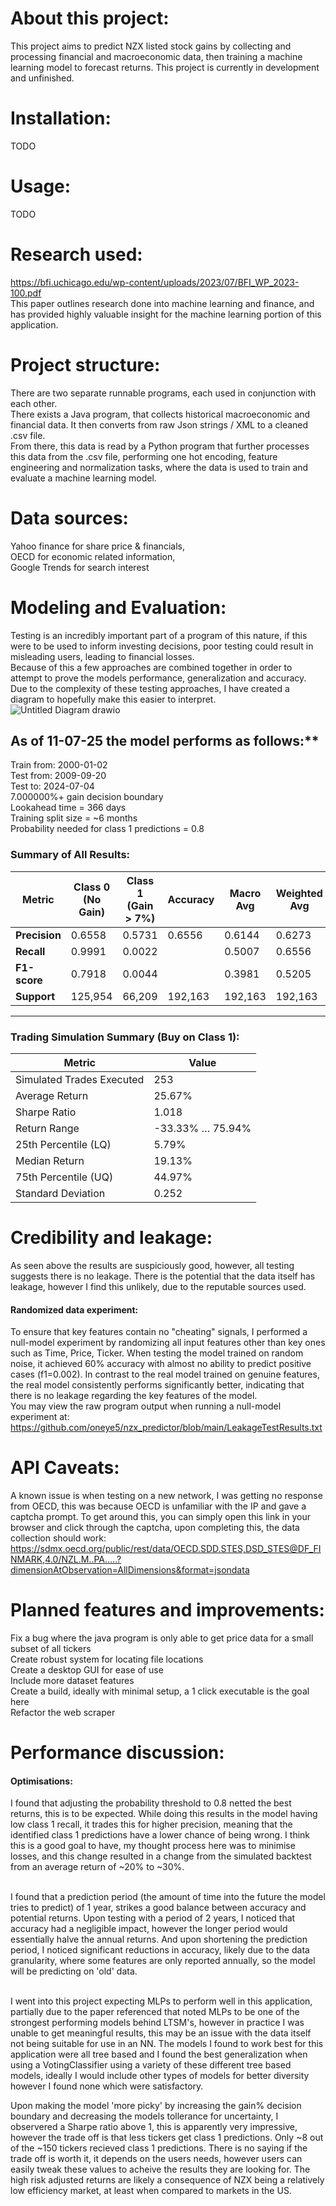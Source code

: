 # About this project:
This project aims to predict NZX listed stock gains by collecting and processing financial and macroeconomic data, then training a machine learning model to forecast returns. 
This project is currently in development and unfinished.

# Installation:
TODO

# Usage:
TODO

# Research used:
https://bfi.uchicago.edu/wp-content/uploads/2023/07/BFI_WP_2023-100.pdf <br>
This paper outlines research done into machine learning and finance, and has provided highly valuable insight for the machine learning portion of this application.

# Project structure:
There are two separate runnable programs, each used in conjunction with each other.<br>
There exists a Java program, that collects historical macroeconomic and financial data. It then converts from raw Json strings / XML to a cleaned .csv file.<br>
From there, this data is read by a Python program that further processes this data from the .csv file, performing one hot encoding, feature engineering and normalization tasks, where the data is used to train and evaluate a machine learning model.<br>

# Data sources:
Yahoo finance for share price & financials,<br>
OECD for economic related information,<br>
Google Trends for search interest

# Modeling and Evaluation:
Testing is an incredibly important part of a program of this nature, if this were to be used to inform investing decisions, poor testing could result in misleading users, leading to financial losses. <br>
Because of this a few approaches are combined together in order to attempt to prove the models performance, generalization and accuracy. <br>
Due to the complexity of these testing approaches, I have created a diagram to hopefully make this easier to interpret. <br>
![Untitled Diagram drawio](https://github.com/user-attachments/assets/36d9e3b4-a1a8-40fb-8f10-eac11a446642)

## As of 11-07-25 the model performs as follows:**<br>
Train from: 2000-01-02<br>
Test from: 2009-09-20<br>
Test to: 2024-07-04<br>
7.000000%+ gain decision boundary<br>
Lookahead time = 366 days<br>
Training split size = ~6 months<br>
Probability needed for class 1 predictions = 0.8<br>

### Summary of All Results:
| Metric        | Class 0 (No Gain) | Class 1 (Gain > 7%) | Accuracy | Macro Avg | Weighted Avg |
| ------------- | ----------------- | ------------------- | -------- | --------- | ------------ |
| **Precision** | 0.6558            | 0.5731              | 0.6556   | 0.6144    | 0.6273       |
| **Recall**    | 0.9991            | 0.0022              |          | 0.5007    | 0.6556       |
| **F1-score**  | 0.7918            | 0.0044              |          | 0.3981    | 0.5205       |
| **Support**   | 125,954           | 66,209              | 192,163  | 192,163   | 192,163      |


---

### Trading Simulation Summary (Buy on Class 1):
| Metric                    | Value            |
| ------------------------- | ---------------- |
| Simulated Trades Executed | 253              |
| Average Return            | 25.67%           |
| Sharpe Ratio              | 1.018            |
| Return Range              | -33.33% … 75.94% |
| 25th Percentile (LQ)      | 5.79%            |
| Median Return             | 19.13%           |
| 75th Percentile (UQ)      | 44.97%           |
| Standard Deviation        | 0.252            |

# Credibility and leakage:
As seen above the results are suspiciously good, however, all testing suggests there is no leakage. There is the potential that the data itself has leakage, however I find this unlikely, due to the reputable sources used. <br>

#### Randomized data experiment:
To ensure that key features contain no "cheating" signals, I performed a null-model experiment by randomizing all input features other than key ones such as Time, Price, Ticker. When testing the model trained on random noise, it achieved 60% accuracy with almost no ability to predict positive cases (f1=0.002). In contrast to the real model trained on genuine features, the real model consistently performs significantly better, indicating that there is no leakage regarding the key features of the model. <br>
You may view the raw program output when running a null-model experiment at: https://github.com/oneye5/nzx_predictor/blob/main/LeakageTestResults.txt <br>

# API Caveats:
A known issue is when testing on a new network, I was getting no response from OECD, this was because OECD is unfamiliar with the IP and gave a captcha prompt. To get around this, you can simply open this link in your browser and click through the captcha, upon completing this, the data collection should work:<br> https://sdmx.oecd.org/public/rest/data/OECD.SDD.STES,DSD_STES@DF_FINMARK,4.0/NZL.M..PA.....?dimensionAtObservation=AllDimensions&format=jsondata <br>

# Planned features and improvements:
Fix a bug where the java program is only able to get price data for a small subset of all tickers<br>
Create robust system for locating file locations<br>
Create a desktop GUI for ease of use<br>
Include more dataset features<br>
Create a build, ideally with minimal setup, a 1 click executable is the goal here<br>
Refactor the web scraper<br>

# Performance discussion:
#### Optimisations:
I found that adjusting the probability threshold to 0.8 netted the best returns, this is to be expected. While doing this results in the model having low class 1 recall, it trades this for higher precision, meaning that the identified class 1 predictions have a lower chance of being wrong. I think this is a good goal to have, my thought process here was to minimise losses, and this change resulted in a change from the simulated backtest from an average return of ~20% to ~30%. <br><br>

I found that a prediction period (the amount of time into the future the model tries to predict) of 1 year, strikes a good balance between accuracy and potential returns. Upon testing with a period of 2 years, I noticed that accuracy had a negligible impact, however the longer period would essentially halve the annual returns. And upon shortening the prediction period, I noticed significant reductions in accuracy, likely due to the data granularity, where some features are only reported annually, so the model will be predicting on 'old' data. <br><br>

I went into this project expecting MLPs to perform well in this application, partially due to the paper referenced that noted MLPs to be one of the strongest performing models behind LTSM's, however in practice I was unable to get meaningful results, this may be an issue with the data itself not being suitable for use in an NN. The models I found to work best for this application were all tree based and I found the best generalization when using a VotingClassifier using a variety of these different tree based models, ideally I would include other types of models for better diversity however I found none which were satisfactory. <br>

Upon making the model 'more picky' by increasing the gain% decision boundary and decreasing the models tollerance for uncertainty, I observered a Sharpe ratio above 1, this is apparently very impressive, however the trade off is that less tickers get class 1 predictions. Only ~8 out of the ~150 tickers recieved class 1 predictions. There is no saying if the trade off is worth it, it depends on the users needs, however users can easily tweak these values to acheive the results they are looking for. The high risk adjusted returns are likely a consequence of NZX being a relatively low efficiency market, at least when compared to markets in the US. 



